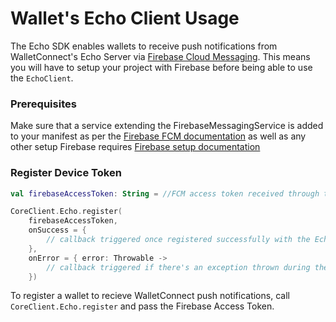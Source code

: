 # Wallet's Echo Client Usage 

The Echo SDK enables wallets to receive push notifications from WalletConnect's Echo Server via [Firebase Cloud Messaging](https://firebase.google.com/docs/cloud-messaging). This means you will have to setup your project with Firebase before being able to use the `EchoClient`.  

### Prerequisites
Make sure that a service extending the FirebaseMessagingService is added to your manifest as per the [Firebase FCM documentation](https://firebase.google.com/docs/cloud-messaging/android/client#manifest) as well as any other setup Firebase requires [Firebase setup documentation](https://firebase.google.com/docs/android/setup)

### Register Device Token

```kotlin
val firebaseAccessToken: String = //FCM access token received through the Firebase Messaging SDK

CoreClient.Echo.register(
    firebaseAccessToken,
    onSuccess = {
        // callback triggered once registered successfully with the Echo Server
    },
    onError = { error: Throwable ->
        // callback triggered if there's an exception thrown during the registration process
    })
```

To register a wallet to recieve WalletConnect push notifications, call `CoreClient.Echo.register` and pass the Firebase Access Token.